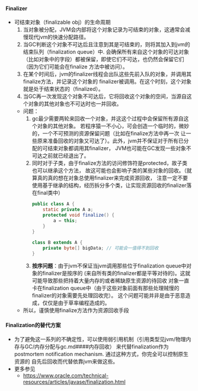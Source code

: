 #### Finalizer
* 可结束对象（finalizable obj）的生命周期
    1. 当对象被分配，JVM会内部将这个对象记录为可结束的对象，这通常会减慢现代jvm的快速分配路径。
    2. 当GC判断这个对象不可达后且注意到其是可结束的，则将其加入到jvm的结束队列（finalization queue）中.
        会确保所有来自这个对象的可达对象（比如对象中的字段）都被保留，即使它们不可达，也仍然会保留它们（因为它们可能会在finalize
        方法中被访问）。
    3. 在某个时间后，jvm的finalizer线程会出队这些先前入队的对象，并调用其finalize方法，并记录这个对象的
        finalizer被调用。在这个时刻，这个对象就是处于结束状态的（finalized）。
    4. 当GC再一次发现这个对象不可达后，它将回收这个对象的空间，当源自这个对象的其他对象也不可达时也一并回收。
    * 问题：
        1. gc最少需要两轮来回收一个对象，并这这个过程中会保留所有源自这个对象的其他对象。
            若程序猿一不小心，可会创造一个临时的，微妙的，一个不可预测的资源保留问题（比如在finalize方法中再一次
            让一些原来准备回收的对象又可达了）。此外，jvm并不保证对于所有已分配的可结束对象都调用其finalizer，
            JVM也可能在GC发现一些对象不可达之前就已经退出了。
        2. 同时对于子类，由于finalize方法的访问修饰符是protected，故子类也可以继承这个方法，
            故这可能也会影响子类的某些对象的回收。（就算真的真的想在对象总使用finalizer来完成资源回收，
            注意一定不要使用基于继承的结构，经历拆分多个类，让实现资源回收的finalizer落在final类中）
            ```java
            public class A {
                static private A a;
                protected void finalize() {
                    a = this;
                }
            }
          
            class B extends A {
                private byte[] bigData; // 可能会一值得不到回收
            }
            ```
        3. **按序问题**：由于jvm不保证当jvm调用那些位于finalization queue中对象的finalizer是按序的
            (来自所有类的finalizer都是平等对待的)。这就可能导致那些把持着大量内存的或者稀缺原生资源的待回收
            对象一直卡在finalization queue中（由于这些对象前面有那些处理贼慢的finalizer的对象需要先处理回收完）。
            这个问题可能并非是由于恶意造成，仅仅是由于草率编程造成的。  
    * 所以，谨慎使用finalize方法作为资源回收手段
#### Finalization的替代方案
* 为了避免这一系列的不确定性，可以使用弱引用机制（引用类型见jvm/物理内存与GC/内存分配与gc.md####内存回收）
    来代替finalization作为postmortem notification mechanism. 通过这种方式，你完全可以控制原生资源的
    自先后回收而代替依靠jvm来做这些。
* 更多参见
    * https://www.oracle.com/technical-resources/articles/javase/finalization.html
    